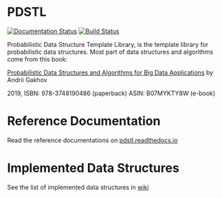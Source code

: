 # PDSTL
[![Documentation Status](https://readthedocs.org/projects/pdstl/badge/?version=latest)](https://pdstl.readthedocs.io/en/latest/?badge=latest)
[![Build Status](https://travis-ci.org/zaghaghi/pdstl.svg?branch=master)](https://travis-ci.org/zaghaghi/pdstl)

Probabilistic Data Structure Template Library, is the template library for probabilistic data structures.
Most part of data structures and algorithms come from this book:

[Probabilistic Data Structures and Algorithms for Big Data Applications](https://pdsa.gakhov.com/) by Andrii Gakhov

2019, ISBN: 978-3748190486 (paperback) ASIN: B07MYKTY8W (e-book)

# Reference Documentation
Read the reference documentations on [pdstl.readthedocs.io](https://pdstl.readthedocs.io/)

# Implemented Data Structures
See the list of implemented data structures in [wiki](https://github.com/zaghaghi/pdstl/wiki)

